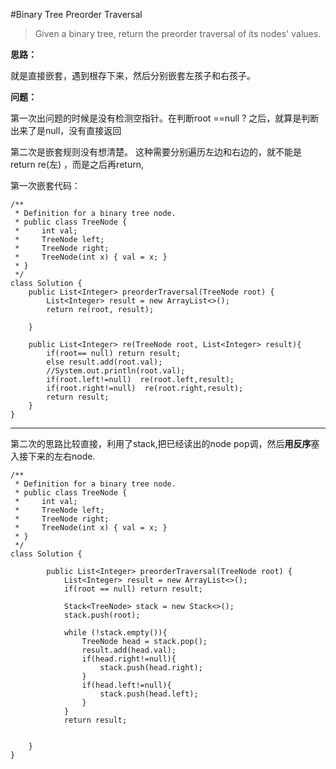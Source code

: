 #Binary Tree Preorder Traversal

>Given a binary tree, return the preorder traversal of its nodes' values.


**思路：**

就是直接嵌套，遇到根存下来，然后分别嵌套左孩子和右孩子。

**问题：**

第一次出问题的时候是没有检测空指针。在判断root ==null ? 之后，就算是判断出来了是null，没有直接返回

第二次是嵌套规则没有想清楚。 这种需要分别遍历左边和右边的，就不能是return re(左) ，而是之后再return,

第一次嵌套代码：

~~~
/**
 * Definition for a binary tree node.
 * public class TreeNode {
 *     int val;
 *     TreeNode left;
 *     TreeNode right;
 *     TreeNode(int x) { val = x; }
 * }
 */
class Solution {
    public List<Integer> preorderTraversal(TreeNode root) {
        List<Integer> result = new ArrayList<>();
        return re(root, result);
        
    }
    
    public List<Integer> re(TreeNode root, List<Integer> result){
        if(root== null) return result;
        else result.add(root.val);
        //System.out.println(root.val);
        if(root.left!=null)  re(root.left,result);
        if(root.right!=null)  re(root.right,result);
        return result;
    }
}
~~~

***

第二次的思路比较直接，利用了stack,把已经读出的node pop调，然后**用反序**塞入接下来的左右node.

~~~
/**
 * Definition for a binary tree node.
 * public class TreeNode {
 *     int val;
 *     TreeNode left;
 *     TreeNode right;
 *     TreeNode(int x) { val = x; }
 * }
 */
class Solution {
    
        public List<Integer> preorderTraversal(TreeNode root) {
            List<Integer> result = new ArrayList<>();
            if(root == null) return result;
        
            Stack<TreeNode> stack = new Stack<>();
            stack.push(root);
            
            while (!stack.empty()){
                TreeNode head = stack.pop();
                result.add(head.val);
                if(head.right!=null){
                    stack.push(head.right);
                }
                if(head.left!=null){
                    stack.push(head.left);
                }
            }
            return result;
    
            
    }
}
~~~
